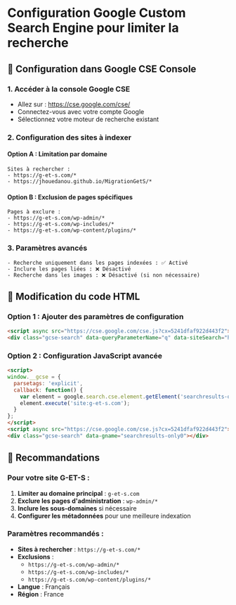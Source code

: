 # Configuration Google Custom Search Engine pour limiter la recherche

## 🔧 Configuration dans Google CSE Console

### 1. Accéder à la console Google CSE
- Allez sur : https://cse.google.com/cse/
- Connectez-vous avec votre compte Google
- Sélectionnez votre moteur de recherche existant

### 2. Configuration des sites à indexer

#### Option A : Limitation par domaine
```
Sites à rechercher :
- https://g-et-s.com/*
- https://jhouedanou.github.io/MigrationGetS/*
```

#### Option B : Exclusion de pages spécifiques
```
Pages à exclure :
- https://g-et-s.com/wp-admin/*
- https://g-et-s.com/wp-includes/*
- https://g-et-s.com/wp-content/plugins/*
```

### 3. Paramètres avancés
```
- Recherche uniquement dans les pages indexées : ✅ Activé
- Inclure les pages liées : ❌ Désactivé
- Recherche dans les images : ❌ Désactivé (si non nécessaire)
```

## 📝 Modification du code HTML

### Option 1 : Ajouter des paramètres de configuration
```html
<script async src="https://cse.google.com/cse.js?cx=5241dfaf922d443f2"></script>
<div class="gcse-search" data-queryParameterName="q" data-siteSearch="https://g-et-s.com" data-siteSearchFilter="i"></div>
```

### Option 2 : Configuration JavaScript avancée
```html
<script>
window.__gcse = {
  parsetags: 'explicit',
  callback: function() {
    var element = google.search.cse.element.getElement('searchresults-only0');
    element.execute('site:g-et-s.com');
  }
};
</script>
<script async src="https://cse.google.com/cse.js?cx=5241dfaf922d443f2"></script>
<div class="gcse-search" data-gname="searchresults-only0"></div>
```

## 🎯 Recommandations

### Pour votre site G-ET-S :
1. **Limiter au domaine principal** : `g-et-s.com`
2. **Exclure les pages d'administration** : `wp-admin/*`
3. **Inclure les sous-domaines** si nécessaire
4. **Configurer les métadonnées** pour une meilleure indexation

### Paramètres recommandés :
- **Sites à rechercher** : `https://g-et-s.com/*`
- **Exclusions** : 
  - `https://g-et-s.com/wp-admin/*`
  - `https://g-et-s.com/wp-includes/*`
  - `https://g-et-s.com/wp-content/plugins/*`
- **Langue** : Français
- **Région** : France
